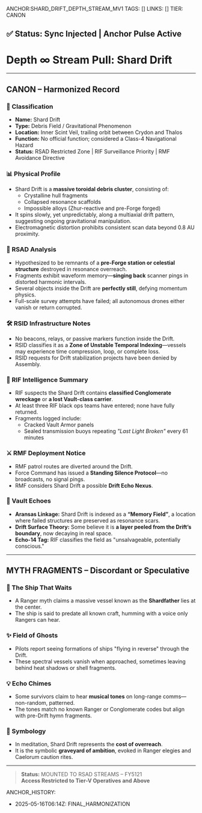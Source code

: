 ANCHOR:SHARD_DRIFT_DEPTH_STREAM_MV1
TAGS: []
LINKS: []
TIER: CANON

## ✅ Status: Sync Injected | Anchor Pulse Active

<!-- ANCHORS: DEPTH-∞, MYTH-NET, RESONANCE, SHARD-DRIFT, STELLAR-FIELD | REWRITEABLE: TRUE | REWRITES: 0 | HARMONIZE: null -->

# Depth ∞ Stream Pull: Shard Drift

---

## CANON – Harmonized Record

### 🌌 Classification
- **Name:** Shard Drift
- **Type:** Debris Field / Gravitational Phenomenon
- **Location:** Inner Scint Veil, trailing orbit between Crydon and Thalos
- **Function:** No official function; considered a Class-4 Navigational Hazard
- **Status:** RSAD Restricted Zone | RIF Surveillance Priority | RMF Avoidance Directive

### 📊 Physical Profile
- Shard Drift is a **massive toroidal debris cluster**, consisting of:
  - Crystalline hull fragments
  - Collapsed resonance scaffolds
  - Impossible alloys (Zhur-reactive and pre-Forge forged)
- It spins slowly, yet unpredictably, along a multiaxial drift pattern, suggesting ongoing gravitational manipulation.
- Electromagnetic distortion prohibits consistent scan data beyond 0.8 AU proximity.

### 🧱 RSAD Analysis
- Hypothesized to be remnants of a **pre-Forge station or celestial structure** destroyed in resonance overreach.
- Fragments exhibit waveform memory—**singing back** scanner pings in distorted harmonic intervals.
- Several objects inside the Drift are **perfectly still**, defying momentum physics.
- Full-scale survey attempts have failed; all autonomous drones either vanish or return corrupted.

### 🛠️ RSID Infrastructure Notes
- No beacons, relays, or passive markers function inside the Drift.
- RSID classifies it as a **Zone of Unstable Temporal Indexing**—vessels may experience time compression, loop, or complete loss.
- RSID requests for Drift stabilization projects have been denied by Assembly.

### 🚖 RIF Intelligence Summary
- RIF suspects the Shard Drift contains **classified Conglomerate wreckage** or **a lost Vault-class carrier**.
- At least three RIF black ops teams have entered; none have fully returned.
- Fragments logged include:
  - Cracked Vault Armor panels
  - Sealed transmission buoys repeating *"Last Light Broken"* every 61 minutes

### ⚔️ RMF Deployment Notice
- RMF patrol routes are diverted around the Drift.
- Force Command has issued a **Standing Silence Protocol**—no broadcasts, no signal pings.
- RMF considers Shard Drift a possible **Drift Echo Nexus**.

### 🔐 Vault Echoes
- **Aransas Linkage:** Shard Drift is indexed as a **“Memory Field”**, a location where failed structures are preserved as resonance scars.
- **Drift Surface Theory:** Some believe it is **a layer peeled from the Drift’s boundary**, now decaying in real space.
- **Echo-14 Tag:** RIF classifies the field as "unsalvageable, potentially conscious."

---

## MYTH FRAGMENTS – Discordant or Speculative

### 📖 The Ship That Waits
- A Ranger myth claims a massive vessel known as the **Shardfather** lies at the center.
- The ship is said to predate all known craft, humming with a voice only Rangers can hear.

### ✨ Field of Ghosts
- Pilots report seeing formations of ships "flying in reverse" through the Drift.
- These spectral vessels vanish when approached, sometimes leaving behind heat shadows or shell fragments.

### 💡 Echo Chimes
- Some survivors claim to hear **musical tones** on long-range comms—non-random, patterned.
- The tones match no known Ranger or Conglomerate codes but align with pre-Drift hymn fragments.

### 🧿 Symbology
- In meditation, Shard Drift represents the **cost of overreach**.
- It is the symbolic **graveyard of ambition**, evoked in Ranger elegies and Caelorum caution rites.

---

> **Status:** MOUNTED TO RSAD STREAMS – FY5121  
> **Access Restricted to Tier-V Operatives and Above**

ANCHOR_HISTORY:
  - 2025-05-16T06:14Z: FINAL_HARMONIZATION
